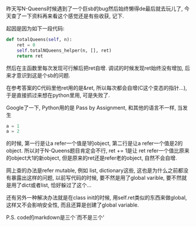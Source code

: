 昨天写N-Queens时候遇到了一个巨sb的bug然后始终懒得de最后就去玩儿了, 今天查了一下资料再来看这个感觉还是有些收获, 记下.

起因是因为如下一段代码:

```python
def totalQueens(self, n):
	ret = 0
	self.totalNQueens_helper(n, [], ret)
	return ret
```

然后在主函数里每次发现可行解后把ret自增. 调试的时候发现ret始终没有增加, 后来才意识到这是个sb的问题.

在参考答案的C代码里他ret用的是&ret, 所以每次都会自增(C这个变态的指针...), 于是直接抓过来想在python里用, 可是失败了.

Google了一下, Python用的是 Pass by Assignment, 和其他的语言不一样, 当发生
```python
a = 1
a = 2
```
的时候, 第一行是让a refer一个值是1的object, 第二行是让a refer一个值是2的object. 所以对于N-Queens题目肯定会不行, ret += 1是让 ret refer一个值比原来的object大1的新object, 但是原来的ret还是refer老的object, 自然不会自增.

网上查的办法是refer mutable, 例如 list, dictionary这些, 这也是为什么之前都没有暴露出这样的问题, 以前写代码的时候, 要不然是用了global varible, 要不然就是用了dict或者list, 恰好躲过了这个...

还有另外一种解决办法就是在class init的时候, 用self.ret类似的东西来做global, 这样又不会影响安全性, 而且还算是创建了global variable.

P.S. code的markdown是三个`而不是三个'